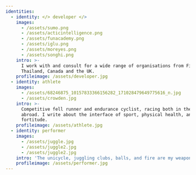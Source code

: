 ```yaml
---
identities:
  - identity: </> developer </>
    images:
      - /assets/sumo.png
      - /assets/acticintelligence.png
      - /assets/funacademy.png
      - /assets/iglu.png
      - /assets/moreyes.png
      - /assets/songhi.png
    intro: >-
      I work with and consult for a wide range of organisations from Finland,
      Thailand, Canada and the UK.
    profileimage: /assets/developer.jpg
  - identity: athlete
    images:
      - /assets/68246875_10157833366156282_171028479649775616_n.jpg
      - /assets/crowden.jpg
    intro: >-
      Competitive fell runner and endurance cyclist, racing both in the UK and
      abroad. I write about the interface of sport, physical health, and mental
      fortitude.
    profileimage: /assets/athlete.jpg
  - identity: performer
    images:
      - /assets/juggle.jpg
      - /assets/juggle2.jpg
      - /assets/juggle2.jpg
    intro: 'The unicycle, juggling clubs, balls, and fire are my weapons :)'
    profileimage: /assets/performer.jpg
---
```


